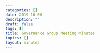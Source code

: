 ```yaml
---
categories: []
date: 2019-10-06
description: ""
draft: false
tags: []
title: Governance Group Meeting Minutes
topics: []
layout: minutes
---
```


